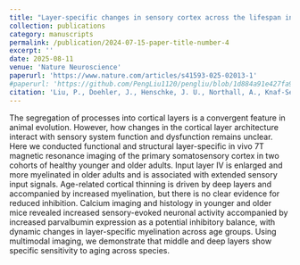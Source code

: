 ```yaml
---
title: "Layer-specific changes in sensory cortex across the lifespan in mice and humans"
collection: publications
category: manuscripts
permalink: /publication/2024-07-15-paper-title-number-4
excerpt: ''
date: 2025-08-11
venue: 'Nature Neuroscience'
paperurl: 'https://www.nature.com/articles/s41593-025-02013-1'
#paperurl: 'https://github.com/PengLiu1120/pengliu/blob/1d884a91e427fa96ef00598976e5084380e9bdcf/files/paper4.pdf'
citation: 'Liu, P., Doehler, J., Henschke, J. U., Northall, A., Knaf-Serian, A., Loaiza-Carvajal, L. C., Budinger, E., Schwarzkopf, D. S., Speck, O., Pakan, J. M. P., & Kuehn, E. (2025). Layer-specific changes in sensory cortex across the lifespan in mice and humans. Nature Neuroscience, 28（9），1978-1989.'
---
```


The segregation of processes into cortical layers is a convergent feature in animal evolution. However, how changes in the cortical layer architecture interact with sensory system function and dysfunction remains unclear. Here we conducted functional and structural layer-specific in vivo 7T magnetic resonance imaging of the primary somatosensory cortex in two cohorts of healthy younger and older adults. Input layer IV is enlarged and more myelinated in older adults and is associated with extended sensory input signals. Age-related cortical thinning is driven by deep layers and accompanied by increased myelination, but there is no clear evidence for reduced inhibition. Calcium imaging and histology in younger and older mice revealed increased sensory-evoked neuronal activity accompanied by increased parvalbumin expression as a potential inhibitory balance, with dynamic changes in layer-specific myelination across age groups. Using multimodal imaging, we demonstrate that middle and deep layers show specific sensitivity to aging across species.
